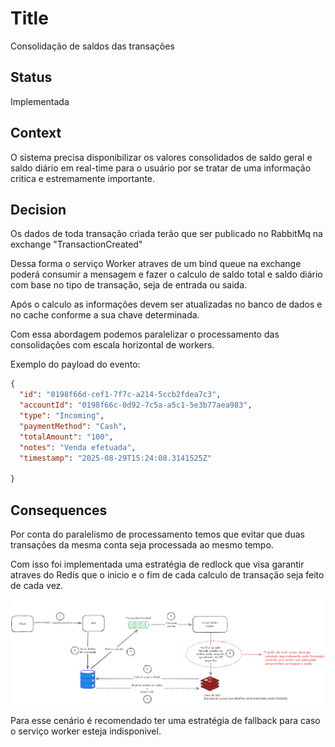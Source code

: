 # Title

Consolidação de saldos das transações

## Status

Implementada

## Context

O sistema precisa disponibilizar os valores consolidados de saldo geral e saldo diário em real-time para o usuário por se tratar de uma informação critica e estremamente importante.

## Decision

Os dados de toda transação criada terão que ser publicado no RabbitMq na exchange "TransactionCreated"

Dessa forma o serviço Worker atraves de um bind queue na exchange poderá consumir a mensagem e fazer o calculo de saldo total e saldo diário com base no tipo de transação, seja de entrada ou saida.

Após o calculo as informações devem ser atualizadas no banco de dados e no cache conforme a sua chave determinada.

Com essa abordagem podemos paralelizar o processamento das consolidações com escala horizontal de workers.

Exemplo do payload do evento:
```json
{
  "id": "0198f66d-cef1-7f7c-a214-5ccb2fdea7c3",
  "accountId": "0198f66c-0d92-7c5a-a5c1-5e3b77aea983",
  "type": "Incoming",
  "paymentMethod": "Cash",
  "totalAmount": "100",
  "notes": "Venda efetuada",
  "timestamp": "2025-08-29T15:24:08.3141525Z"

}
```
## Consequences
Por conta do paralelismo de processamento temos que evitar que duas transações da mesma conta seja processada ao mesmo tempo. 

Com isso foi implementada uma estratégia de redlock que visa garantir atraves do Redis que o inicio e o fim de cada calculo de transação seja feito de cada vez.

![alt text](consolidacao-saldo-redlock.png)

Para esse cenário é recomendado ter uma estratégia de fallback para caso o serviço worker esteja indisponivel. 